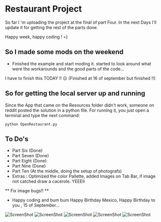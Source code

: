#  Restaurant Project

So far I 'm uploading the project at the final of part Four. 
In the next Days I'll update it for getting the rest of the parts done.

Happy week, happy coding ! =)


## So I made some mods on the weekend
 
 
 - Finished the example and start moding it. 
started to look around what were the workarounds and the good parts of the code...

I have to finish this TODAY !! 😖 (Finished at 16 of september but finished !!)

## So for getting the local server up and running

Since the App that came on the Resources folder didn't work, someone on reddit posted the solution in a python file. 
For running it, you just open a terminal and type the next command: 

```
python OpenRestaurant.py

```



## To Do's
- Part Six  (Done)
- Part Seven  (Done)
- Part Eight (Done)
- Part Nine (Done)
- Part Ten (At the middle, doing the setup of photografs)
- Extras : Optimized the color Pallette, added Images on Tab Bar, if image not catched draw a cacerole. YEEEII


** Fix image bugs!! **


- Happy coding and bum bum Happy Birthday Mexico, Happy Birthday to you ,  15 of September... 


![ScreenShot](https://github.com/Leor8a/Diplo_iOS_2019/blob/master/Tareas/Modulo_1/Restaurant/screenshots/image.png)
![ScreenShot](https://github.com/Leor8a/Diplo_iOS_2019/blob/master/Tareas/Modulo_1/Restaurant/screenshots/image.png)
![ScreenShot](https://github.com/Leor8a/Diplo_iOS_2019/blob/master/Tareas/Modulo_1/Restaurant/screenshots/image3.png)
![ScreenShot](https://github.com/Leor8a/Diplo_iOS_2019/blob/master/Tareas/Modulo_1/Restaurant/screenshots/image4.png)
![ScreenShot](https://github.com/Leor8a/Diplo_iOS_2019/blob/master/Tareas/Modulo_1/Restaurant/screenshots/image5.png)
